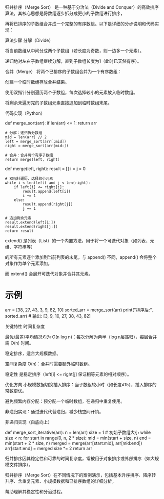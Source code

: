 归并排序（Merge Sort）
是一种基于分治法（Divide and Conquer）的高效排序算法，其核心思想是将数组逐步拆分成更小的子数组进行排序，

再将已排序的子数组合并成一个完整的有序数组。以下是详细的分步说明和代码实现：

算法步骤
分解（Divide）

将当前数组从中间分成两个子数组（若长度为奇数，则一边多一个元素）。

递归地对左右子数组继续分解，直到子数组长度为1（此时已天然有序）。

合并（Merge）
将两个已排序的子数组合并为一个有序数组：

创建一个临时数组存放合并结果。

使用双指针分别遍历两个子数组，每次选择较小的元素放入临时数组。

将剩余未遍历完的子数组元素直接追加到临时数组末尾。

代码实现（Python）

def merge_sort(arr):
if len(arr) <= 1:
return arr

    # 分解：递归拆分数组
    mid = len(arr) // 2
    left = merge_sort(arr[:mid])
    right = merge_sort(arr[mid:])
    
    # 合并：合并两个有序子数组
    return merge(left, right)

def merge(left, right):
result = []
i = j = 0

    # 双指针遍历，选择较小元素
    while i < len(left) and j < len(right):
        if left[i] <= right[j]:
            result.append(left[i])
            i += 1
        else:
            result.append(right[j])
            j += 1
    
    # 追加剩余元素
    result.extend(left[i:])
    result.extend(right[j:])
    return result

extend() 是列表（List）的一个内置方法，用于将一个可迭代对象（如列表、元组、字符串等）

的所有元素逐个添加到当前列表的末尾。与 append() 不同，append() 会将整个对象作为单个元素添加，

而 extend() 会展开可迭代对象并合并其元素。

# 示例
arr = [38, 27, 43, 3, 9, 82, 10]
sorted_arr = merge_sort(arr)
print("排序后:", sorted_arr)  # 输出: [3, 9, 10, 27, 38, 43, 82]

关键特性
时间复杂度

最优/最差/平均情况均为 O(n log n)：每次分解为两半（log n层递归），每层合并需 O(n) 时间。

稳定排序，适合大规模数据。

空间复杂度 O(n)：合并时需要额外临时数组。

稳定性
是稳定排序（left[i] <= right[j] 保证相等元素的相对顺序）。

优化方向
小规模数据切换插入排序：当子数组较小时（如长度≤15），插入排序的常数更优。

避免频繁内存分配：预分配一个临时数组，在递归中重复使用。

非递归实现：通过迭代代替递归，减少栈空间开销。

非递归实现（自底向上）

def merge_sort_iterative(arr):
n = len(arr)
size = 1  # 初始子数组大小
while size < n:
for start in range(0, n, 2 * size):
mid = min(start + size, n)
end = min(start + 2 * size, n)
merged = merge(arr[start:mid], arr[mid:end])
arr[start:end] = merged
size *= 2
return arr

归并排序因其稳定性和可靠的时间复杂度，常被用于对象排序或外部排序（如大规模文件排序）。

归并排序（Merge Sort）在不同情况下的案例演示，包括基本升序排序、降序转升序、含重复元素、小规模数据和已排序数组的详细分析，

帮助理解其稳定性和分治过程。



